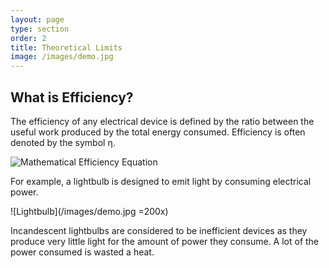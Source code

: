 ```yaml
---
layout: page
type: section
order: 2
title: Theoretical Limits
image: /images/demo.jpg
---
```


## What is Efficiency?

The efficiency of any electrical device is defined by the ratio between the useful work produced by the total energy consumed. Efficiency is often denoted by the symbol η.

![Mathematical Efficiency Equation](https://latex.codecogs.com/gif.latex?\eta&space;=\frac{W_{out}}{W_{in}}&space;\quad\quad&space;\eta&space;<&space;1)

For example, a lightbulb is designed to emit light by consuming electrical power.

![Lightbulb](/images/demo.jpg =200x)

Incandescent lightbulbs are considered to be inefficient devices as they produce very little light for the amount of power they consume. A lot of the power consumed is wasted a heat.

